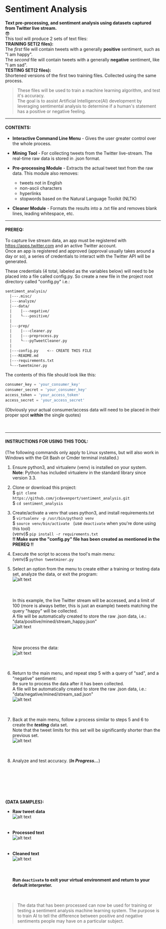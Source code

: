 # Sentiment Analysis
**Text pre-processing, and sentiment analysis using datasets captured from Twitter live stream.**  
:sunglasses:  
This tool will produce 2 sets of text files:  
**TRAINING SET(2 files):**  
The *first* file will contain tweets with a generally **positive** sentiment, such as "I am happy".  
The *second* file will contain tweets with a generally **negative** sentiment, like "I am sad".  
**TESTING SET(2 files):**  
Shortened versions of the first two training files.  Collected using the same process.     
> These files will be used to train a machine learning algorithm, and test it's accuracy.  
>The goal is to assist Artificial Intelligence(AI) development by leveraging sentimental analysis to determine if a
> human's statement has a positive or negative feeling.
---

#### CONTENTS:  
* **Interactive Command Line Menu** - Gives the user greater control over the whole process.  
* **Mining Tool** - For collecting tweets from the Twitter live-stream.  The real-time raw data is stored in .json
 format.  
* **Pre-processing Module** - Extracts the actual tweet text from the raw data.  This module also removes:  
  * tweets not in English
  * non-ascii characters
  * hyperlinks
  * stopwords based on the Natural Language Toolkit (NLTK)  
  
* **Cleaner Module** - Formats the results into a .txt file and removes blank lines, leading whitespace, etc.

---
#### PREREQ:  
To capture live stream data, an app must be registered with https://apps.twitter.com and an active Twitter account.  
Once an app is registered and approved (approval usually takes around a day or so), a series of credentials to
 interact with the Twitter API will be generated.  
 
 These credentials (4 total, labeled as the variables below) will need to be placed into a file called config.py.  So
  create a new file in the project root directory called "config.py" i.e.:  
  ```
sentiment_analysis/
    |---.misc/
    |---analyze/
    |---data/
    |    |---negative/
    |    └---positive/
    |    
    |---prep/
    |    |---cleaner.py
    |    |---preprocess.py
    |    └---pyTweetCleaner.py
    |
    |---config.py    <-- CREATE THIS FILE
    |---README.md
    |---requirements.txt
    └---tweetminer.py
```
  The contents of this file should look like this:  
  ```python
consumer_key = 'your_consumer_key'
consumer_secret = 'your_consumer_key'
access_token = 'your_access_token'
access_secret = 'your_access_secret'
```
(Obviously your actual consumer/access data will need to be placed in their proper spot ***within*** the single
 quotes)  
<br></br>  

---  
#### INSTRUCTIONS FOR USING THIS TOOL:  
(The following commands only apply to Linux systems, but will also work in Windows with the Git Bash or Cmder terminal
 installed.)
 1. Ensure python3, and virtualenv (venv) is installed on your system.  
 **Note**: Python has included virtualenv in the standard library since version 3.3.  
 
 2. Clone or download this project:  
$ <code>git clone ht<k>tps</k>://github.com/jcdavenport/sentiment_analysis.git</code>   
$ <code>cd sentiment_analysis</code>
 
 3. Create/activate a venv that uses python3, and install requirements.txt  
 $ <code>virtualenv -p /usr/bin/python3 venv</code>  
 $ <code>source venv/bin/activate</code>&nbsp;&nbsp;&nbsp;(use <code>deactivate</code> when you're done using this
  tool)  
 (venv)$ <code>pip install -r requirements.txt</code>  
 <b>!! Make sure the "config.py" file has been created as mentioned in the PREREQ !!</b>  
 
 4. Execute the script to access the tool's main menu:  
 (venv)$ <code>python tweetminer.py</code>   
 
 5. Select an option from the menu to create either a training or testing data set, analyze the data, or exit the
  program:  
 ![alt text](\.misc/main_menu.PNG "main menu")  
 <br></br>  
 In this example, the live Twitter stream will be accessed, and a limit of 100 (more is always better, this is just
  an example) tweets matching the query "happy" will be collected.  
 A file will be automatically created to store the raw .json data, i.e.:  
 "data/positive/mined/stream_happy.json"   
 ![alt text](\.misc/create_training.PNG "training data")  
  <br></br>  
 Now process the data:  
 ![alt text](\.misc/capture.PNG "training data")  
 <br></br>  
 
 6. Return to the main menu, and repeat step 5 with a query of "sad", and a "negative" sentiment:  
 Be sure to process the data after it has been collected.  
 A file will be automatically created to store the raw .json data, i.e.:  
 "data/negative/mined/stream_sad.json"  
 ![alt text](\.misc/create_training_sad.PNG "training data")  
 <br></br>   
 
 7. Back at the main menu, follow a process similar to steps 5 and 6 to create the ***testing*** data set.  
 Note that the tweet limits for this set will be significantly shorter than the previous set.  
   ![alt text](\.misc/create_testing.PNG "testing data")  
   <br></br>  
 
 8. Analyze and test accuracy. (***In Progress...***)
 
 <br></br>  
 <br></br>    
 **{DATA SAMPLES}:**  
 
 * **Raw tweet data**  
 ![alt text](\.misc/raw_tweet.PNG "raw data")  
 <br></br>  
 * **Processed text**  
 ![alt text](\.misc/processed.PNG "processed text")  
 <br></br>  
 * **Cleaned text**  
 ![alt text](\.misc/cleaned.PNG "cleaned text")  
 <br></br>  
 **Run <code>deactivate</code> to exit your virtual environment and return to your default interpreter.**  
 <br></br>
>The data that has been processed can now be used for training or testing a sentiment analysis machine
> learning system.  The purpose is to train AI to tell the difference between positive and negative sentiments people
> may have on a particular subject.  
    
 <br></br>


 
<br></br>